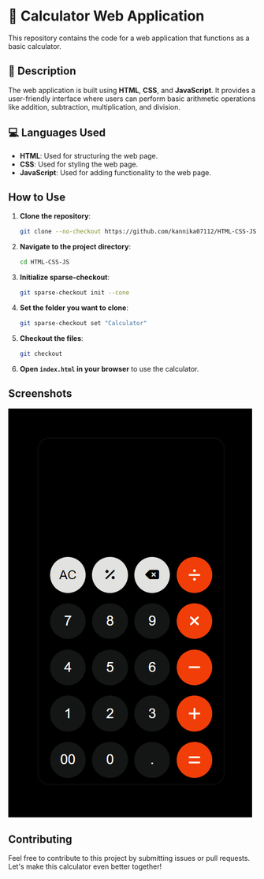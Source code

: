 # 🧮 **Calculator Web Application**

This repository contains the code for a web application that functions as a basic calculator.

## 📝 **Description**

The web application is built using **HTML**, **CSS**, and **JavaScript**. It provides a user-friendly interface where users can perform basic arithmetic operations like addition, subtraction, multiplication, and division.

## 💻 **Languages Used**

- **HTML**: Used for structuring the web page.
- **CSS**: Used for styling the web page.
- **JavaScript**: Used for adding functionality to the web page.

## How to Use

1. **Clone the repository**:
    ```bash
    git clone --no-checkout https://github.com/kannika07112/HTML-CSS-JS.git
    ```
2. **Navigate to the project directory**:
    ```bash
    cd HTML-CSS-JS
    ```
3. **Initialize sparse-checkout**:
    ```bash
    git sparse-checkout init --cone
    ```
4. **Set the folder you want to clone**:
    ```bash
    git sparse-checkout set "Calculator"
    ```
5. **Checkout the files**:
    ```bash
    git checkout
    ```
6. **Open `index.html` in your browser** to use the calculator.

## Screenshots

![Project Screenshot](img.jpg.png)

## Contributing

Feel free to contribute to this project by submitting issues or pull requests. Let's make this calculator even better together!
